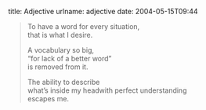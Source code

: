 title: Adjective
urlname: adjective
date: 2004-05-15T09:44

>  
> To have a word for every situation,  
> that is what I desire.
> 
>  
> A vocabulary so big,  
> &ldquo;for lack of a better word&rdquo;  
> is removed from it.
> 
>  
> The ability to describe  
> what&#x02bc;s inside my headwith perfect understanding  
> escapes me.
> 